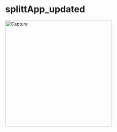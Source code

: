 # splittApp_updated

<img width="337" alt="Capture" src="https://user-images.githubusercontent.com/89694441/142896000-355da3a6-6eee-4eca-ac64-264ea0b8e938.PNG">
